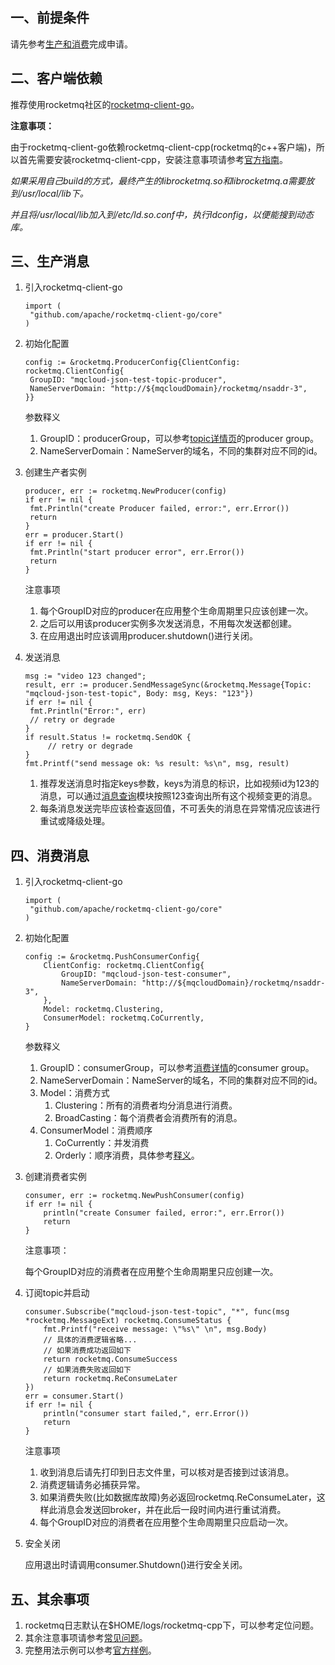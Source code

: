 ## 一、<span id="apply">前提条件</span>

请先参考[生产和消费](produceAndConsume)完成申请。

## 二、<span id="client">客户端依赖</span>

推荐使用rocketmq社区的[rocketmq-client-go](https://github.com/apache/rocketmq-client-go)。

**注意事项：**

由于rocketmq-client-go依赖rocketmq-client-cpp(rocketmq的c++客户端)，所以首先需要安装rocketmq-client-cpp，安装注意事项请参考[官方指南](https://github.com/apache/rocketmq-client-cpp)。

*如果采用自己build的方式，最终产生的librocketmq.so和librocketmq.a需要放到/usr/local/lib下。*

*并且将/usr/local/lib加入到/etc/ld.so.conf中，执行ldconfig，以便能搜到动态库。* 

## 三、<span id="produce">生产消息</span>

1. 引入rocketmq-client-go

   ```
   import (
   	"github.com/apache/rocketmq-client-go/core"
   )
   ```

2. 初始化配置

   ```
   config := &rocketmq.ProducerConfig{ClientConfig: rocketmq.ClientConfig{
   	GroupID: "mqcloud-json-test-topic-producer",
   	NameServerDomain: "http://${mqcloudDomain}/rocketmq/nsaddr-3",
   }}
   ```

   参数释义

   1. GroupID：producerGroup，可以参考[topic详情页](topic#detail)的producer group。
   2. NameServerDomain：NameServer的域名，不同的集群对应不同的id。

3. 创建生产者实例

   ```
   producer, err := rocketmq.NewProducer(config)
   if err != nil {
   	fmt.Println("create Producer failed, error:", err.Error())
   	return
   }
   err = producer.Start()
   if err != nil {
   	fmt.Println("start producer error", err.Error())
   	return
   }
   ```

   注意事项

   1. 每个GroupID对应的producer在应用整个生命周期里只应该创建一次。
   2. 之后可以用该producer实例多次发送消息，不用每次发送都创建。
   3. 在应用退出时应该调用producer.shutdown()进行关闭。

4. 发送消息

   ```
   msg := "video 123 changed";
   result, err := producer.SendMessageSync(&rocketmq.Message{Topic: "mqcloud-json-test-topic", Body: msg, Keys: "123"})
   if err != nil {
   	fmt.Println("Error:", err)
   	// retry or degrade
   }
   if result.Status != rocketmq.SendOK {
     	// retry or degrade
   }
   fmt.Printf("send message ok: %s result: %s\n", msg, result)
   ```

   1. 推荐发送消息时指定keys参数，keys为消息的标识，比如视频id为123的消息，可以通过[消息查询](messageQuery#key)模块按照123查询出所有这个视频变更的消息。
   2. 每条消息发送完毕应该检查返回值，不可丢失的消息在异常情况应该进行重试或降级处理。

## 四、<span id="consume">消费消息</span>

1. 引入rocketmq-client-go

   ```
   import (
   	"github.com/apache/rocketmq-client-go/core"
   )
   ```

2. 初始化配置

   ```
   config := &rocketmq.PushConsumerConfig{
       ClientConfig: rocketmq.ClientConfig{
           GroupID: "mqcloud-json-test-consumer",
           NameServerDomain: "http://${mqcloudDomain}/rocketmq/nsaddr-3",
       },
       Model: rocketmq.Clustering,
       ConsumerModel: rocketmq.CoCurrently,
   }
   ```

   参数释义

   1. GroupID：consumerGroup，可以参考[消费详情](topic#consume)的consumer group。
   2. NameServerDomain：NameServer的域名，不同的集群对应不同的id。
   3. Model：消费方式
      1. Clustering：所有的消费者均分消息进行消费。
      2. BroadCasting：每个消费者会消费所有的消息。
   4. ConsumerModel：消费顺序
      1. CoCurrently：并发消费
      2. Orderly：顺序消费，具体参考[释义](clientConsumer#orderConsumer)。

3. 创建消费者实例

   ```
   consumer, err := rocketmq.NewPushConsumer(config)
   if err != nil {
       println("create Consumer failed, error:", err.Error())
       return
   }
   ```

   注意事项：

   每个GroupID对应的消费者在应用整个生命周期里只应创建一次。

4. 订阅topic并启动

   ```
   consumer.Subscribe("mqcloud-json-test-topic", "*", func(msg *rocketmq.MessageExt) rocketmq.ConsumeStatus {
       fmt.Printf("receive message: \"%s\" \n", msg.Body)
       // 具体的消费逻辑省略...
       // 如果消费成功返回如下
       return rocketmq.ConsumeSuccess
       // 如果消费失败返回如下
       return rocketmq.ReConsumeLater
   })
   err = consumer.Start()
   if err != nil {
       println("consumer start failed,", err.Error())
       return
   }
   ```

   注意事项

   1. 收到消息后请先打印到日志文件里，可以核对是否接到过该消息。
   2. 消费逻辑请务必捕获异常。
   3. 如果消费失败(比如数据库故障)务必返回rocketmq.ReConsumeLater，这样此消息会发送回broker，并在此后一段时间内进行重试消费。
   4. 每个GroupID对应的消费者在应用整个生命周期里只应启动一次。

5. 安全关闭

   应用退出时请调用consumer.Shutdown()进行安全关闭。

## 五、<span id="other">其余事项</span>

1. rocketmq日志默认在$HOME/logs/rocketmq-cpp下，可以参考定位问题。
2. 其余注意事项请参考[常见问题](faq)。
3. 完整用法示例可以参考[官方样例](https://github.com/apache/rocketmq-client-go/tree/master/examples)。

